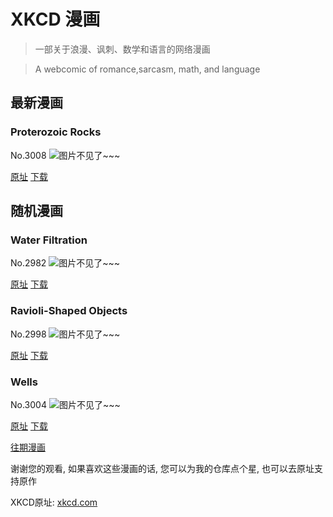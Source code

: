# XKCD 漫画


> 一部关于浪漫、讽刺、数学和语言的网络漫画

> A webcomic of romance,sarcasm, math, and language


## 最新漫画
### Proterozoic Rocks
No.3008
![图片不见了~~~](https://imgs.xkcd.com/comics/proterozoic_rocks.png)

[原址](https://xkcd.com//3008) [下载](https://imgs.xkcd.com/comics/proterozoic_rocks.png)



## 随机漫画
### Water Filtration
No.2982
![图片不见了~~~](https://imgs.xkcd.com/comics/water_filtration.png)

[原址](https://xkcd.com//2982) [下载](https://imgs.xkcd.com/comics/water_filtration.png)



### Ravioli-Shaped Objects
No.2998
![图片不见了~~~](https://imgs.xkcd.com/comics/ravioli_shaped_objects.png)

[原址](https://xkcd.com//2998) [下载](https://imgs.xkcd.com/comics/ravioli_shaped_objects.png)



### Wells
No.3004
![图片不见了~~~](https://imgs.xkcd.com/comics/wells.png)

[原址](https://xkcd.com//3004) [下载](https://imgs.xkcd.com/comics/wells.png)



[往期漫画](image/)

谢谢您的观看, 如果喜欢这些漫画的话, 
您可以为我的仓库点个星, 也可以去原址支持原作

XKCD原址: [xkcd.com](https://xkcd.com)

